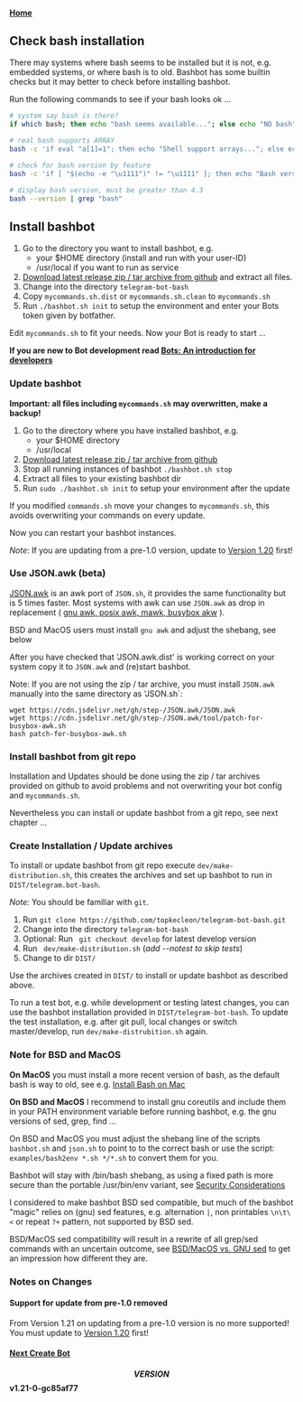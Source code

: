#### [Home](../README.md)

## Check bash installation

There may systems where bash seems to be installed but it is not, e.g. embedded systems, or where bash is to old.
Bashbot has some builtin checks but it may better to check before installing bashbot.

Run the following commands to see if your bash looks ok ...

```bash
# system say bash is there?
if which bash; then echo "bash seems available..."; else echo "NO bash"; fi

# real bash supports ARRAY
bash -c 'if eval "a[1]=1"; then echo "Shell support arrays..."; else echo "Shell has NO arrays"; fi'

# check for bash version by feature
bash -c 'if [ "$(echo -e "\u1111")" != "\u1111" ]; then echo "Bash version ok ..."; else echo "Bash version may to old ..."; fi'

# display bash version, must be greater than 4.3
bash --version | grep "bash"
```

## Install bashbot

1. Go to the directory you want to install bashbot, e.g.
    * your $HOME directory (install and run with your user-ID)
    * /usr/local if you want to run as service
2. [Download latest release zip / tar archive from github](https://github.com/topkecleon/telegram-bot-bash/releases/latest) and extract all files. 
3. Change into the directory `telegram-bot-bash`
4. Copy `mycommands.sh.dist` or `mycommands.sh.clean` to `mycommands.sh`
5. Run `./bashbot.sh init` to setup the environment and enter your Bots token given by botfather.

Edit `mycommands.sh` to fit your needs.
Now your Bot is ready to start ...

**If you are new to Bot development read [Bots: An introduction for developers](https://core.telegram.org/bots)**


### Update bashbot

**Important: all files including `mycommands.sh` may overwritten, make a backup!**

1. Go to the directory where you have installed bashbot, e.g.
    * your $HOME directory
    * /usr/local
2. [Download latest release zip / tar archive from github](https://github.com/topkecleon/telegram-bot-bash/releases/latest)
3. Stop all running instances of bashbot `./bashbot.sh stop`
4. Extract all files to your existing bashbot dir 
5. Run `sudo ./bashbot.sh init` to setup your environment after the update

If you modified `commands.sh` move your changes to `mycommands.sh`, this avoids overwriting your commands on every update.

Now you can restart your bashbot instances.

*Note*: If you are updating from a pre-1.0 version, update to [Version 1.20](https://github.com/topkecleon/telegram-bot-bash/releases/tags/v1.20) first!

### Use JSON.awk (beta)

[JSON.awk](https://github.com/step-/JSON.awk) is an awk port of `JSON.sh`, it provides the same functionality but is 5 times faster.
Most systems with awk can use `JSON.awk` as drop in replacement
( [gnu awk, posix awk, mawk, busybox akw](https://github.com/step-/JSON.awk#compatibility-with-awk-implementations) ).

BSD and MacOS users must install `gnu awk` and adjust the shebang, see below

After you have checked that 'JSON.awk.dist' is working correct on your system copy it to `JSON.awk` and (re)start bashbot.

Note: If you are not using the zip / tar archive, you must install `JSON.awk` manually into the same directory as 'JSON.sh`:

	wget https://cdn.jsdelivr.net/gh/step-/JSON.awk/JSON.awk 
	wget https://cdn.jsdelivr.net/gh/step-/JSON.awk/tool/patch-for-busybox-awk.sh
	bash patch-for-busybox-awk.sh


### Install bashbot from git repo

Installation and Updates should be done using the zip / tar archives provided on github to avoid
problems and not overwriting your bot config and `mycommands.sh`.

Nevertheless you can install or update bashbot from a git repo, see next chapter ...


### Create Installation / Update archives

To install or update bashbot from git repo execute `dev/make-distribution.sh`, this creates the archives and set up bashbot to run in `DIST/telegram.bot-bash`.

*Note:* You should be familiar with `git`.

1. Run `git clone https://github.com/topkecleon/telegram-bot-bash.git`
2. Change into the directory `telegram-bot-bash`
3. Optional: Run ` git checkout develop` for latest develop version
4. Run ` dev/make-distribution.sh` (_add --notest to skip tests_)
5. Change to dir `DIST/`

Use the archives created in `DIST/` to install or update bashbot as described above.

To run a test bot, e.g. while development or testing latest changes, you can use the bashbot installation provided in `DIST/telegram-bot-bash`.
To update the test installation, e.g. after git pull, local changes or switch master/develop, run `dev/make-distrubition.sh` again.


### Note for BSD and MacOS

**On MacOS** you must install a more recent version of bash, as the default bash is way to old,
see e.g. [Install Bash on Mac](http://macappstore.org/bash/)

**On BSD and MacOS** I recommend to install gnu coreutils and include them in your PATH
environment variable before running bashbot, e.g. the gnu versions of sed, grep, find ...

On BSD and MacOS you must adjust the shebang line of the scripts ```bashbot.sh``` and ```json.sh``` to point to to the correct bash
or use the script: ```examples/bash2env *.sh */*.sh``` to convert them for you.

Bashbot will stay with /bin/bash shebang, as using a fixed path is more secure than the portable /usr/bin/env variant, see
[Security Considerations](../README.md#Security-Considerations)

I considered to make bashbot BSD sed compatible, but much of the bashbot "magic" relies on
(gnu) sed features, e.g. alternation ```|```, non printables ```\n\t\<``` or repeat ```?+``` pattern, not supported by BSD sed.

BSD/MacOS sed compatibility will result in a rewrite of all grep/sed commands with an uncertain outcome,
see [BSD/MacOS vs. GNU sed](https://riptutorial.com/sed/topic/9436/bsd-macos-sed-vs--gnu-sed-vs--the-posix-sed-specification)
to get an impression how different they are.


### Notes on Changes

#### Support for update from pre-1.0 removed

From Version 1.21 on updating from a pre-1.0 version is no more supported!
You must update to [Version 1.20](https://github.com/topkecleon/telegram-bot-bash/releases/tags/v1.20) first!



#### [Next Create Bot](1_firstbot.md)

#### $$VERSION$$ v1.21-0-gc85af77

